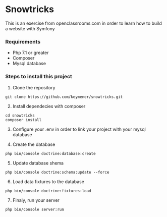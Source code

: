 # Snowtricks
This is an exercise from openclassrooms.com in order to learn how to build a website with Symfony

### Requirements

* Php 7.1 or greater
* Composer
* Mysql database

### Steps to install this project

1. Clone the repository
```
git clone https://github.com/keymener/snowtricks.git
```
2. Install dependecies with composer
```
cd snowtricks
composer install
```
3. Configure your .env in order to link your project with your mysql database

4. Create the database
```
php bin/console doctrine:database:create
```
5. Update database shema
```
php bin/console doctrine:schema:update --force
```
6. Load data fixtures to the database
```
php bin/console doctrine:fixtures:load
```
7. Finaly, run your server
```
php bin/console server:run
```
